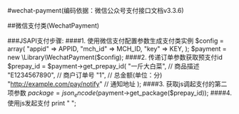 #wechat-payment(编码依据：微信公众号支付接口文档v3.3.6)

##微信支付类(WechatPayment)

###JSAPI支付步骤:
####1. 使用微信支付配置参数生成支付类实例
            $config = array(
                "appid"  => APPID,
                "mch_id" => MCH_ID,
                "key"    => KEY,
            );
            $payment = new \Library\WechatPayment($config);
####2. 传递订单参数获取预支付id
            $prepay_id = $payment->get_prepay_id(
                            "一斤大白菜",       // 商品描述
                            "E1234567890",      // 商户订单号
                            "1",                // 总金额(单位：分)
                            "http://example.com/pay/notify" // 通知地址
                        );
####3. 获取js调起支付的第二项参数
            $package = json_encode($payment->get_package($prepay_id));
####4. 使用js发起支付
            print "
                <script>
                    WeixinJSBridge.invoke("getBrandWCPayRequest", $package, function(data) {
                        if (data.err_msg == "get_brand_wcpay_request:ok") {
                            // 支付成功操作
                        } else {
                            // 支付失败操作
                        }
                    });
                </script>
            ";
